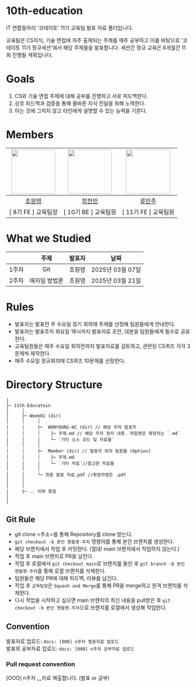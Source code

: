 # 10th-education

IT 연합동아리 '코테이토' 11기 교육팀 발표 자료 폴더입니다.

교육팀은 CS지식, 기술 면접에 자주 출제되는 주제를 매주 공부하고 이를 바탕으로 '코테이토 11기 정규세션'에서 해당 주제들을 발표합니다. 세션간 정규 교육은 6개월간 11회 진행될 계획입니다.

# Goals

1. CS와 기술 면접 주제에 대해 공부를 진행하고 서로 피드백한다.
2. 상호 피드백과 검증을 통해 올바른 지식 전달을 위해 노력한다.
3. 아는 것에 그치지 않고 타인에게 설명할 수 있는 능력을 기른다.
   <br>

# Members

| <img src="https://github.com/WONYOUNG-HC.png" width=120/> | <img src="https://github.com/chanmin-00.png" width=120/> | <img src="https://github.com/minij02.png" width=120 /> |
| :-------------------------------------------------------: | :------------------------------------------------------: | :----------------------------------------------------: |
|         [조원영](https://github.com/WONYOUNG-HC)          |         [정찬민](https://github.com/chanmin-00)          |          [류민주](https://github.com/minij02)          |
|                    [ 8기 FE ] 교육팀장                    |                   [ 10기 BE ] 교육팀원                   |                  [ 11기 FE ] 교육팀원                  |

# What we Studied

|       |     주제      | 발표자 |       날짜       |
| :---: | :-----------: | :----- | :--------------: |
| 1주차 |      Git      | 조원영 | 2025년 03월 07일 |
| 2주차 | 애자일 방법론 | 조원영 | 2025년 03월 21일 |

# Rules

- 발표자는 발표전 주 수요일 정기 회의때 주제를 선정해 팀원들에게 안내한다.
- 발표자는 발표주차 화요일 18시까지 발표자료 초안, 대본을 팀원들에게 필수로 공유한다.
- 교육팀원들은 매주 수요일 회의전까지 발표자료를 검토하고, 관련된 CS퀴즈 각각 3문제씩 제작한다.
- 매주 수요일 정규회의때 CS퀴즈 10문제를 선정한다.

# Directory Structure

```plainText
│
├─ 11th-Educatoin
│     │
│     ├─ Week01 (dir)
│     │     │
│     │     ├─  WONYOUNG-HC (dir) // 해당 주차 발표자
│     │     │    ├─ 주제.md // 해당 주차 정리 내용. 파일명은 확장자는 `.md`
│     │     │    └─ `기타 소스 코드 및 자료들`
│     │     │
│     │     ├─  Member (dir) // 발표자 외의 팀원들 (Option)
│     │     │    ├─ 주제.md
│     │     │    └─ `기타 자료`//참고한 자료들
│     │     │
│     │     └─ 최종 발표 자료.pdf //확장자명은 .pdf
│     │
│     │
│     ├─ .. 이하 동일
│
│
```

## Git Rule

- git clone <주소>를 통해 Repository를 clone 받는다.
- `git checkout -b 본인 핸들명-주차` 명령어를 통해 본인 브랜치를 생성한다.
- 해당 브랜치에서 작업 후 커밋한다. (절대! main 브랜치에서 작업하지 않는다.)
- 작업 후 main 브랜치로 PR을 날린다.
- 작업 후 로컬에서 `git checkout main`로 브랜치를 돌린 후 `git branch -D 본인 핸들명-주차`을 통해 로컬 브랜치를 삭제한다.
- 팀원들은 해당 PR에 대해 피드백, 리뷰를 남긴다.
- 작업 후 `교육팀장`은 `Squash and Merge`를 통해 PR을 merge하고 원격 브랜치를 삭제한다.
- 다시 작업을 시작하고 싶으면 main 브랜치의 최신 내용을 pull받은 후 `git checkout -b 본인 핸들명-주차`으로 브랜치를 로컬에서 생성해 작업한다.<br>

## Convention

발표자료 업로드: `docs: [000] n주차 발표자료 업로드`<br>
발표외 공부자료 업로드: `docs: [000] n주차 공부자료 업로드`<br>

### Pull request convention

[OOO] n주차 \_\_자료 제출합니다. (발표 or 공부)
